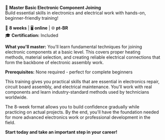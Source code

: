🚀 **Master Basic Electronic Component Joining**  
Build essential skills in electronics and electrical work with hands-on, beginner-friendly training!

📅 **8 weeks** | 🖥 **online** | 🌐 **pt-BR**  
🎓 **Certification:** Included

**What you'll master:**
You'll learn fundamental techniques for joining electronic components at a basic level. This covers proper heating methods, material selection, and creating reliable electrical connections that form the backbone of electronic assembly work.

**Prerequisites:**
None required - perfect for complete beginners

This training gives you practical skills that are essential in electronics repair, circuit board assembly, and electrical maintenance. You'll work with real components and learn industry-standard methods used by technicians worldwide.

The 8-week format allows you to build confidence gradually while practicing on actual projects. By the end, you'll have the foundation needed for more advanced electronics work or professional development in the field.

**Start today and take an important step in your career!**